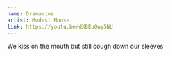 ```yaml
---
name: Dramamine
artist: Modest Mouse
link: https://youtu.be/dXBEuQwy5NU
---
```


We kiss on the mouth but still cough down our sleeves
